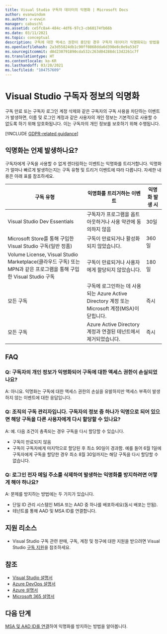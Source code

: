 ```yaml
---
title: Visual Studio 구독자 데이터의 익명화 | Microsoft Docs
author: evanwindom
ms.author: v-evwin
manager: cabuschl
ms.assetid: ce5fc8a4-484c-4df6-97c3-cb60174fb66b
ms.date: 03/11/2021
ms.topic: conceptual
description: 구독에 대한 액세스 권한이 중단된 경우 구독자 데이터가 익명화되는 방법을 알아봅니다.
ms.openlocfilehash: 2a3d55824db1c90ff0868dda6d398e8c0e9a53d7
ms.sourcegitcommit: d8d230791890cda532c263d04288dc13d2261c7f
ms.translationtype: HT
ms.contentlocale: ko-KR
ms.lasthandoff: 03/20/2021
ms.locfileid: "104757609"
---
```

# <a name="anonymization-of-visual-studio-subscriber-information"></a>Visual Studio 구독자 정보의 익명화
구독 만료 또는 구독자 로그인 계정 삭제와 같은 구독자의 구독 사용을 차단하는 이벤트가 발생하면, 이름 및 로그인 계정과 같은 사용자의 개인 정보는 기본적으로 사용할 수 없도록 하기 위해 암호화됩니다.  이는 구독자의 개인 정보를 보호하기 위해 수행됩니다.

[!INCLUDE [GDPR-related guidance](includes/gdpr-intro-sentence.md)]

## <a name="when-does-anonymization-occur"></a>익명화는 언제 발생하나요?
구독자에게 구독을 사용할 수 없게 렌더링하는 이벤트는 익명화를 트리거합니다.  익명화가 얼마나 빠르게 발생하는지는 구독 유형 및 트리거 이벤트에 따라 다릅니다. 자세한 내용은 아래 표를 참조하세요.

| 구독 유형                                                                                                                       | 익명화를 트리거하는 이벤트                                                                                                     | 익명화 발생 시 |
|-----------------------------------------------------------------------------------------------------------------------------------------|------------------------------------------------------------------------------------------------------------|---------------------------|
| Visual Studio Dev Essentials                                                                                                            | 구독자가 프로그램을 옵트아웃하거나 사용 약관에 동의하지 않음                                    | 30일               |
| Microsoft Store를 통해 구입한 Visual Studio 구독(일반 정품)                                                                      | 구독이 만료되거나 활성화되지 않았습니다.                                                                   | 360일                  |
| Volume License, Visual Studio Marketplace(클라우드 구독) 또는 MPN과 같은 프로그램을 통해 구입한 Visual Studio 구독 | 구독이 만료되거나 사용자에게 할당되지 않았습니다.                                                          | 180일                  |
| 모든 구독                                                                                                                       | 구독에 로그인하는 데 사용되는 Azure Active Directory 계정 또는 Microsoft 계정(MSA)이 닫힙니다. | 즉시               |
| 모든 구독                                                                                                                       | Azure Active Directory 계정과 연결된 테넌트에서 제거되었습니다.                                | 즉시               |

## <a name="faq"></a>FAQ
### <a name="q--does-the-anonymization-of-the-subscribers-personal-information-cause-them-to-lose-access-to-the-subscription"></a>Q:  구독자의 개인 정보가 익명화되어 구독에 대한 액세스 권한이 손실되었나요?
A:  아니요.  익명화는 구독에 대한 액세스 권한의 손실을 유발하지만 액세스 부족이 발생하지 않는 이벤트에 대한 응답입니다.

### <a name="q--im-an-admin-for-my-organizations-subscriptions--if-one-of-my-subscribers-information-is-anonymized-can-that-subscription-be-reassigned-to-another-user"></a>Q:  조직의 구독 관리자입니다.  구독자의 정보 중 하나가 익명으로 되어 있으면 해당 구독을 다른 사용자에게 다시 할당할 수 있나요?
A:  예.  다음 조건이 충족되는 경우 구독을 다시 할당할 수 있습니다.
- 구독이 만료되지 않음
- 구독이 구독자에게 마지막으로 할당된 후 최소 90일이 경과함.  예를 들어 6월 1일에 구독자에게 구독을 할당한 경우 최소 8월 30일까지는 해당 구독을 다시 할당할 수 없습니다.

### <a name="q-how-can-i-prevent-anonymization-caused-by-deleting-a-sign-in-email-address"></a>Q: 로그인 전자 메일 주소를 삭제하여 발생하는 익명화를 방지하려면 어떻게 해야 하나요?
A:  문제를 방지하는 방법에는 두 가지가 있습니다.
- 단일 ID 관리 시스템인 MSA 또는 AAD 중 하나를 배포하세요(동시 배포는 안됨).  
- 테넌트를 통해 AAD 및 MSA ID를 연결합니다. 

## <a name="support-resources"></a>지원 리소스
- Visual Studio 구독 관련 판매, 구독, 계정 및 청구에 대한 지원을 받으려면 Visual Studio [구독 지원](https://aka.ms/vssubscriberhelp)을 참조하세요.

## <a name="see-also"></a>참조
- [Visual Studio 설명서](/visualstudio/)
- [Azure DevOps 설명서](/azure/devops/)
- [Azure 설명서](/azure/)
- [Microsoft 365 설명서](/microsoft-365/)

## <a name="next-steps"></a>다음 단계
[MSA 및 AAD ID를 연결](/azure/active-directory/b2b/add-users-administrator)하여 익명화를 방지하는 방법을 알아봅니다.